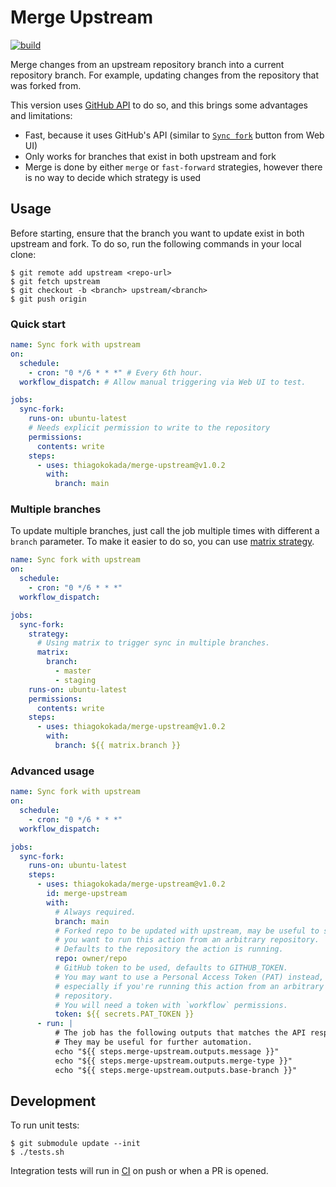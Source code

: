 # Merge Upstream

[![build](https://github.com/thiagokokada/merge-upstream/actions/workflows/build.yml/badge.svg)](https://github.com/thiagokokada/merge-upstream/actions/workflows/build.yml)

Merge changes from an upstream repository branch into a current
repository branch. For example, updating changes from the repository
that was forked from.

This version uses
[GitHub API](https://docs.github.com/en/rest/branches/branches?apiVersion=2022-11-28#sync-a-fork-branch-with-the-upstream-repository)
to do so, and this brings some advantages and limitations:

- Fast, because it uses GitHub's API (similar to
  [`Sync fork`](https://docs.github.com/en/pull-requests/collaborating-with-pull-requests/working-with-forks/syncing-a-fork#syncing-a-fork-branch-from-the-web-ui)
  button from Web UI)
- Only works for branches that exist in both upstream and fork
- Merge is done by either `merge` or `fast-forward` strategies, however
there is no way to decide which strategy is used

## Usage

Before starting, ensure that the branch you want to update exist in both
upstream and fork. To do so, run the following commands in your local clone:

```console
$ git remote add upstream <repo-url>
$ git fetch upstream
$ git checkout -b <branch> upstream/<branch>
$ git push origin
```

### Quick start

```yaml
name: Sync fork with upstream
on:
  schedule:
    - cron: "0 */6 * * *" # Every 6th hour.
  workflow_dispatch: # Allow manual triggering via Web UI to test.

jobs:
  sync-fork:
    runs-on: ubuntu-latest
    # Needs explicit permission to write to the repository
    permissions:
      contents: write
    steps:
      - uses: thiagokokada/merge-upstream@v1.0.2
        with:
          branch: main
```

### Multiple branches

To update multiple branches, just call the job multiple times with
different a `branch` parameter. To make it easier to do so, you can use
[matrix strategy](https://docs.github.com/en/actions/using-jobs/using-a-matrix-for-your-jobs).

```yaml
name: Sync fork with upstream
on:
  schedule:
    - cron: "0 */6 * * *"
  workflow_dispatch:

jobs:
  sync-fork:
    strategy:
      # Using matrix to trigger sync in multiple branches.
      matrix:
        branch:
          - master
          - staging
    runs-on: ubuntu-latest
    permissions:
      contents: write
    steps:
      - uses: thiagokokada/merge-upstream@v1.0.2
        with:
          branch: ${{ matrix.branch }}
```

### Advanced usage

```yaml
name: Sync fork with upstream
on:
  schedule:
    - cron: "0 */6 * * *"
  workflow_dispatch:

jobs:
  sync-fork:
    runs-on: ubuntu-latest
    steps:
      - uses: thiagokokada/merge-upstream@v1.0.2
        id: merge-upstream
        with:
          # Always required.
          branch: main
          # Forked repo to be updated with upstream, may be useful to set if
          # you want to run this action from an arbitrary repository.
          # Defaults to the repository the action is running.
          repo: owner/repo
          # GitHub token to be used, defaults to GITHUB_TOKEN.
          # You may want to use a Personal Access Token (PAT) instead,
          # especially if you're running this action from an arbitrary
          # repository.
          # You will need a token with `workflow` permissions.
          token: ${{ secrets.PAT_TOKEN }}
      - run: |
          # The job has the following outputs that matches the API response.
          # They may be useful for further automation.
          echo "${{ steps.merge-upstream.outputs.message }}"
          echo "${{ steps.merge-upstream.outputs.merge-type }}"
          echo "${{ steps.merge-upstream.outputs.base-branch }}"
```

## Development

To run unit tests:

```console
$ git submodule update --init
$ ./tests.sh
```

Integration tests will run in [CI](./github/workflows/build.yml) on push or
when a PR is opened.
